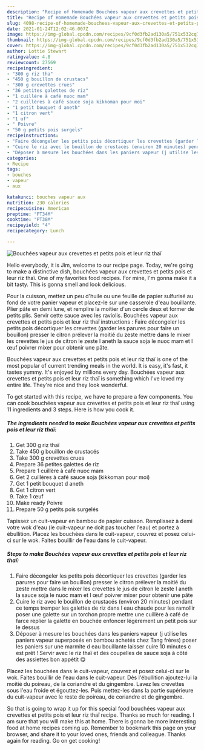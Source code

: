 ```yaml
---
description: "Recipe of Homemade Bouchées vapeur aux crevettes et petits pois et leur riz thaï"
title: "Recipe of Homemade Bouchées vapeur aux crevettes et petits pois et leur riz thaï"
slug: 4098-recipe-of-homemade-bouchees-vapeur-aux-crevettes-et-petits-pois-et-leur-riz-thai
date: 2021-01-24T12:02:46.007Z
image: https://img-global.cpcdn.com/recipes/9cf0d3fb2ad130a5/751x532cq70/bouchees-vapeur-aux-crevettes-et-petits-pois-et-leur-riz-thai-photo-principale-de-la-recette.jpg
thumbnail: https://img-global.cpcdn.com/recipes/9cf0d3fb2ad130a5/751x532cq70/bouchees-vapeur-aux-crevettes-et-petits-pois-et-leur-riz-thai-photo-principale-de-la-recette.jpg
cover: https://img-global.cpcdn.com/recipes/9cf0d3fb2ad130a5/751x532cq70/bouchees-vapeur-aux-crevettes-et-petits-pois-et-leur-riz-thai-photo-principale-de-la-recette.jpg
author: Lottie Stewart
ratingvalue: 4.8
reviewcount: 27569
recipeingredient:
- "300 g riz tha"
- "450 g bouillon de crustacs"
- "300 g crevettes crues"
- "36 petites galettes de riz"
- "1 cuillère à café nuoc mam"
- "2 cuillères à café sauce soja kikkoman pour moi"
- "1 petit bouquet d aneth"
- "1 citron vert"
- "1 uf"
- " Poivre"
- "50 g petits pois surgels"
recipeinstructions:
- "Faire décongeler les petits pois décortiquer les crevettes (garder les parures pour faire un bouillon) presser le citron prélever la moitié du zeste mettre dans le mixer les crevettes le jus de citron le zeste l aneth la sauce soja le nuoc mam et l œuf poivrer mixer pour obtenir une pâte"
- "Cuire le riz avec le bouillon de crustacés (environ 20 minutes) pendant ce temps tremper les galettes de riz dans l eau chaude pour les ramollir poser une galette sur un torchon propre mettre une cuillère à café de farce replier la galette en bouchée enfoncer légèrement un petit pois sur le dessus"
- "Déposer à mesure les bouchées dans les paniers vapeur (j utilise les paniers vapeur superposés en bambou achetés chez Tang frères) poser les paniers sur une marmite d eau bouillante laisser cuire 10 minutes c est prêt ! Servir avec le riz thaï et des coupelles de sauce soja à côté des assiettes bon appétit 😋"
categories:
- Recipe
tags:
- bouches
- vapeur
- aux

katakunci: bouches vapeur aux 
nutrition: 230 calories
recipecuisine: American
preptime: "PT34M"
cooktime: "PT38M"
recipeyield: "4"
recipecategory: Lunch

---
```



![Bouchées vapeur aux crevettes et petits pois et leur riz thaï](https://img-global.cpcdn.com/recipes/9cf0d3fb2ad130a5/751x532cq70/bouchees-vapeur-aux-crevettes-et-petits-pois-et-leur-riz-thai-photo-principale-de-la-recette.jpg)

Hello everybody, it is Jim, welcome to our recipe page. Today, we're going to make a distinctive dish, bouchées vapeur aux crevettes et petits pois et leur riz thaï. One of my favorites food recipes. For mine, I'm gonna make it a bit tasty. This is gonna smell and look delicious.

Pour la cuisson, mettez un peu d&#39;huile ou une feuille de papier sulfurisé au fond de votre panier vapeur et placez-le sur une casserole d&#39;eau bouillante. Plier pâte en demi lune, et remplire la moitier d&#39;un cercle deux et former de petits plis. Servir cette sauce avec les raviolis. Bouchées vapeur aux crevettes et petits pois et leur riz thaï instructions : Faire décongeler les petits pois décortiquer les crevettes (garder les parures pour faire un bouillon) presser le citron prélever la moitié du zeste mettre dans le mixer les crevettes le jus de citron le zeste l aneth la sauce soja le nuoc mam et l œuf poivrer mixer pour obtenir une pâte.

Bouchées vapeur aux crevettes et petits pois et leur riz thaï is one of the most popular of current trending meals in the world. It is easy, it's fast, it tastes yummy. It's enjoyed by millions every day. Bouchées vapeur aux crevettes et petits pois et leur riz thaï is something which I've loved my entire life. They're nice and they look wonderful.


To get started with this recipe, we have to prepare a few components. You can cook bouchées vapeur aux crevettes et petits pois et leur riz thaï using 11 ingredients and 3 steps. Here is how you cook it.

<!--inarticleads1-->

##### The ingredients needed to make Bouchées vapeur aux crevettes et petits pois et leur riz thaï:

1. Get 300 g riz thaï
1. Take 450 g bouillon de crustacés
1. Take 300 g crevettes crues
1. Prepare 36 petites galettes de riz
1. Prepare 1 cuillère à café nuoc mam
1. Get 2 cuillères à café sauce soja (kikkoman pour moi)
1. Get 1 petit bouquet d aneth
1. Get 1 citron vert
1. Take 1 œuf
1. Make ready  Poivre
1. Prepare 50 g petits pois surgelés


Tapissez un cuit-vapeur en bambou de papier cuisson. Remplissez à demi votre wok d&#39;eau (le cuit-vapeur ne doit pas toucher l&#39;eau) et portez à ébullition. Placez les bouchées dans le cuit-vapeur, couvrez et posez celui-ci sur le wok. Faites bouillir de l&#39;eau dans le cuit-vapeur. 

<!--inarticleads2-->

##### Steps to make Bouchées vapeur aux crevettes et petits pois et leur riz thaï:

1. Faire décongeler les petits pois décortiquer les crevettes (garder les parures pour faire un bouillon) presser le citron prélever la moitié du zeste mettre dans le mixer les crevettes le jus de citron le zeste l aneth la sauce soja le nuoc mam et l œuf poivrer mixer pour obtenir une pâte
1. Cuire le riz avec le bouillon de crustacés (environ 20 minutes) pendant ce temps tremper les galettes de riz dans l eau chaude pour les ramollir poser une galette sur un torchon propre mettre une cuillère à café de farce replier la galette en bouchée enfoncer légèrement un petit pois sur le dessus
1. Déposer à mesure les bouchées dans les paniers vapeur (j utilise les paniers vapeur superposés en bambou achetés chez Tang frères) poser les paniers sur une marmite d eau bouillante laisser cuire 10 minutes c est prêt ! Servir avec le riz thaï et des coupelles de sauce soja à côté des assiettes bon appétit 😋


Placez les bouchées dans le cuit-vapeur, couvrez et posez celui-ci sur le wok. Faites bouillir de l&#39;eau dans le cuit-vapeur. Dès l&#39;ébullition ajoutez-lui la moitié du poireau, de la coriandre et du gingembre. Lavez les crevettes sous l&#39;eau froide et égouttez-les. Puis mettez-les dans la partie supérieure du cuit-vapeur avec le reste de poireau, de coriandre et de gingembre. 

So that is going to wrap it up for this special food bouchées vapeur aux crevettes et petits pois et leur riz thaï recipe. Thanks so much for reading. I am sure that you will make this at home. There is gonna be more interesting food at home recipes coming up. Remember to bookmark this page on your browser, and share it to your loved ones, friends and colleague. Thanks again for reading. Go on get cooking!
